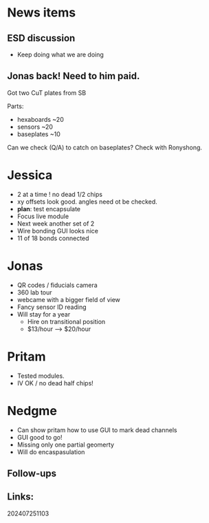 # News items
## ESD discussion
- Keep doing what we are doing

## Jonas back! Need to him paid.

Got two CuT plates from SB

Parts:
- hexaboards ~20 
- sensors ~20
- baseplates ~10

Can we check (Q/A) to catch on baseplates?  Check with Ronyshong.

# Jessica

- 2 at a time ! no dead 1/2 chips
- xy offsets look good. angles need ot be checked.
- **plan**: test encapsulate 
- Focus live module 
- Next week another set of 2
- Wire bonding GUI looks nice
- 11 of 18 bonds connected 

# Jonas

- QR codes / fiducials camera 
- 360 lab tour
- webcame with a bigger field of view
- Fancy sensor ID reading
- Will stay for a year
	- Hire on transitional position
	- $13/hour --> $20/hour

# Pritam

- Tested modules. 
- IV OK / no dead half chips!

# Nedgme

- Can show pritam how to use GUI to mark dead channels
- GUI good to go!
- Missing only one partial geomerty 
- Will do encaspasulation

## Follow-ups


## Links: 



202407251103
